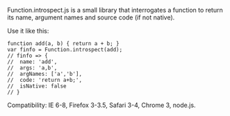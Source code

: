 Function.introspect.js is a small library that interrogates a function to return its name, argument names and source code (if not native).

Use it like this:

	function add(a, b) { return a + b; }
	var finfo = Function.introspect(add);
	// finfo => {
	//	name: 'add',
	//	args: 'a,b',
	//	argNames: ['a','b'],
	//	code: 'return a+b;',
	//	isNative: false
	// }

Compatibility: IE 6-8, Firefox 3-3.5, Safari 3-4, Chrome 3, node.js.